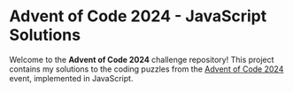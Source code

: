 # Advent of Code 2024 - JavaScript Solutions

Welcome to the **Advent of Code 2024** challenge repository! This project contains my solutions to the coding puzzles from the [Advent of Code 2024](https://adventofcode.com/2024) event, implemented in JavaScript.

